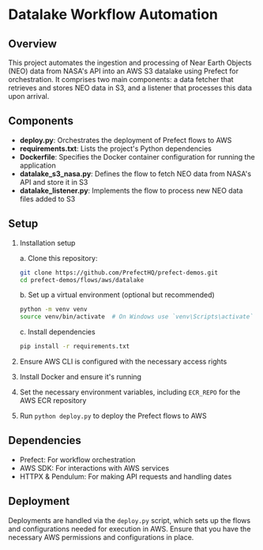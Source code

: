 # Datalake Workflow Automation

## Overview

This project automates the ingestion and processing of Near Earth Objects (NEO) data from NASA's API into an AWS S3 datalake using Prefect for orchestration. It comprises two main components: a data fetcher that retrieves and stores NEO data in S3, and a listener that processes this data upon arrival.

## Components

- **deploy.py**: Orchestrates the deployment of Prefect flows to AWS
- **requirements.txt**: Lists the project's Python dependencies
- **Dockerfile**: Specifies the Docker container configuration for running the application
- **datalake_s3_nasa.py**: Defines the flow to fetch NEO data from NASA's API and store it in S3
- **datalake_listener.py**: Implements the flow to process new NEO data files added to S3

## Setup

1. Installation setup

    a. Clone this repository:

    ```bash
    git clone https://github.com/PrefectHQ/prefect-demos.git
    cd prefect-demos/flows/aws/datalake
    ```

    b. Set up a virtual environment (optional but recommended)

    ```bash
    python -m venv venv
    source venv/bin/activate  # On Windows use `venv\Scripts\activate`
    ```

    c. Install dependencies
    ```bash
    pip install -r requirements.txt
    ```
2. Ensure AWS CLI is configured with the necessary access rights
3. Install Docker and ensure it's running
4. Set the necessary environment variables, including `ECR_REPO` for the AWS ECR repository
5. Run `python deploy.py` to deploy the Prefect flows to AWS

## Dependencies

- Prefect: For workflow orchestration
- AWS SDK: For interactions with AWS services
- HTTPX & Pendulum: For making API requests and handling dates

## Deployment

Deployments are handled via the `deploy.py` script, which sets up the flows and configurations needed for execution in AWS. Ensure that you have the necessary AWS permissions and configurations in place.